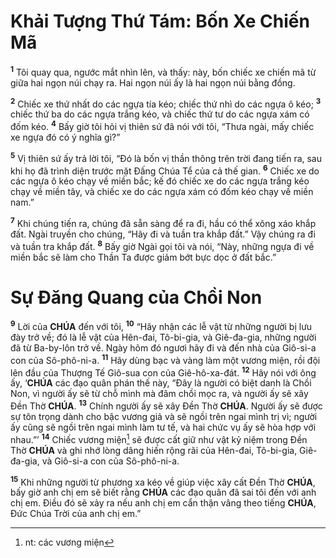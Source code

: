 # Khải Tượng Thứ Tám: Bốn Xe Chiến Mã
<sup><b>1</b></sup> Tôi quay qua, ngước mắt nhìn lên, và thấy: này, bốn chiếc xe chiến mã từ giữa hai ngọn núi chạy ra. Hai ngọn núi ấy là hai ngọn núi bằng đồng.

<sup><b>2</b></sup> Chiếc xe thứ nhất do các ngựa tía kéo; chiếc thứ nhì do các ngựa ô kéo; <sup><b>3</b></sup> chiếc thứ ba do các ngựa trắng kéo, và chiếc thứ tư do các ngựa xám có đốm kéo. <sup><b>4</b></sup> Bấy giờ tôi hỏi vị thiên sứ đã nói với tôi, “Thưa ngài, mấy chiếc xe ngựa đó có ý nghĩa gì?”

<sup><b>5</b></sup> Vị thiên sứ ấy trả lời tôi, “Đó là bốn vị thần thông trên trời đang tiến ra, sau khi họ đã trình diện trước mặt Đấng Chúa Tể của cả thế gian. <sup><b>6</b></sup> Chiếc xe do các ngựa ô kéo chạy về miền bắc; kế đó chiếc xe do các ngựa trắng kéo chạy về miền tây, và chiếc xe do các ngựa xám có đốm kéo chạy về miền nam.”

<sup><b>7</b></sup> Khi chúng tiến ra, chúng đã sẵn sàng để ra đi, hầu có thể xông xáo khắp đất. Ngài truyền cho chúng, “Hãy đi và tuần tra khắp đất.” Vậy chúng ra đi và tuần tra khắp đất. <sup><b>8</b></sup> Bấy giờ Ngài gọi tôi và nói, “Này, những ngựa đi về miền bắc sẽ làm cho Thần Ta được giảm bớt bực dọc ở đất bắc.”


# Sự Đăng Quang của Chồi Non
<sup><b>9</b></sup> Lời của **CHÚA** đến với tôi, <sup><b>10</b></sup> “Hãy nhận các lễ vật từ những người bị lưu đày trở về; đó là lễ vật của Hên-đai, Tô-bi-gia, và Giê-đa-gia, những người đã từ Ba-by-lôn trở về. Ngày hôm đó ngươi hãy đi và đến nhà của Giô-si-a con của Sô-phô-ni-a. <sup><b>11</b></sup> Hãy dùng bạc và vàng làm một vương miện, rồi đội lên đầu của Thượng Tế Giô-sua con của Giê-hô-xa-đát. <sup><b>12</b></sup> Hãy nói với ông ấy, ‘**CHÚA** các đạo quân phán thế này, “Đây là người có biệt danh là Chồi Non, vì người ấy sẽ từ chỗ mình mà đâm chồi mọc ra, và người ấy sẽ xây Đền Thờ **CHÚA**. <sup><b>13</b></sup> Chính người ấy sẽ xây Đền Thờ **CHÚA**. Người ấy sẽ được sự tôn trọng dành cho bậc vương giả và sẽ ngồi trên ngai mình trị vì; người ấy cũng sẽ ngồi trên ngai mình làm tư tế, và hai chức vụ ấy sẽ hòa hợp với nhau.”’ <sup><b>14</b></sup> Chiếc vương miện[^1-7d5bf1f0-8ea2-4a91-8ac3-f43bfc19362b] sẽ được cất giữ như vật kỷ niệm trong Đền Thờ **CHÚA** và ghi nhớ lòng dâng hiến rộng rãi của Hên-đai, Tô-bi-gia, Giê-đa-gia, và Giô-si-a con của Sô-phô-ni-a.

<sup><b>15</b></sup> Khi những người từ phương xa kéo về giúp việc xây cất Đền Thờ **CHÚA**, bấy giờ anh chị em sẽ biết rằng **CHÚA** các đạo quân đã sai tôi đến với anh chị em. Điều đó sẽ xảy ra nếu anh chị em cẩn thận vâng theo tiếng **CHÚA**, Đức Chúa Trời của anh chị em.”

[^1-7d5bf1f0-8ea2-4a91-8ac3-f43bfc19362b]: nt: các vương miện